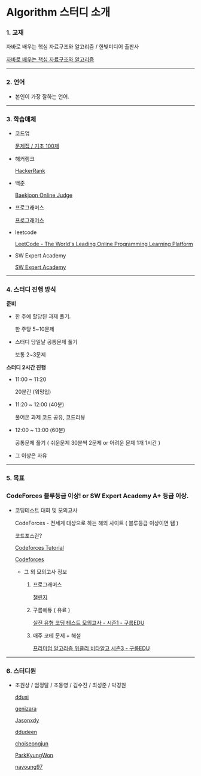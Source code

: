 # Algorithm 스터디 소개

### 1. **교재**

자바로 배우는 핵심 자료구조와 알고리즘 / 한빛미디어 출판사

[자바로 배우는 핵심 자료구조와 알고리즘](http://www.kyobobook.co.kr/product/detailViewKor.laf?ejkGb=KOR&mallGb=KOR&barcode=9791162240847&orderClick=LAG&Kc=)

---

### 2. **언어**

- 본인이 가장 잘하는 언어.

---

### 3. **학습매체**

- 코드업

    [문제집 / 기초 100제](https://codeup.kr/problemsetsol.php?psid=23](https://codeup.kr/problemsetsol.php?psid=23))

- 해커랭크

    [HackerRank](https://www.hackerrank.com/)

- 백준

    [Baekjoon Online Judge](https://www.acmicpc.net/)

- 프로그래머스

    [프로그래머스](https://programmers.co.kr/)

- leetcode

    [LeetCode - The World's Leading Online Programming Learning Platform](https://leetcode.com/)

- SW Expert Academy

    [SW Expert Academy](https://swexpertacademy.com/main/main.do)

---

### 4. 스터디 진행 방식

**준비**

- 한 주에 할당된 과제 풀기.

    한 주당 5~10문제

- 스터디 당일날 공통문제 풀기

    보통 2~3문제 

**스터디 2시간 진행**

- 11:00 ~ 11:20

    20분간 (워밍업)

- 11:20 ~ 12:00 (40분)

    풀어온 과제 코드 공유, 코드리뷰

- 12:00 ~ 13:00 (60분)

    공통문제 풀기 ( 쉬운문제 30분씩 2문제 or 어려운 문제 1개 1시간 )

- 그 이상은 자유

---

### 5. **목표**

### CodeForces 블루등급 이상! or SW Expert Academy A+ 등급 이상.

- 코딩테스트 대회 및 모의고사

    CodeForces - 전세계 대상으로 하는 해외 사이트 ( 블루등급 이상이면 됌 )

    코드포스란?

    [Codeforces Tutorial](https://www.acmicpc.net/blog/view/7)

    [Codeforces](https://codeforces.com/)

    - 그 외 모의고사 정보
        1. 프로그래머스
        
            [챌린지](https://programmers.co.kr/competitions)

        2. 구름에듀 ( 유료 )

            [실전 유형 코딩 테스트 모의고사 - 시즌1 - 구름EDU](https://edu.goorm.io/lecture/970/%EC%8B%A4%EC%A0%84-%EC%9C%A0%ED%98%95-%EC%BD%94%EB%94%A9-%ED%85%8C%EC%8A%A4%ED%8A%B8-%EB%AA%A8%EC%9D%98%EA%B3%A0%EC%82%AC-%EC%8B%9C%EC%A6%8C1)

        3. 매주 코테 문제 + 해설

            [프리미엄 알고리즘 위클리 비타알고 시즌3 - 구름EDU](https://edu.goorm.io/lecture/18444/%ED%94%84%EB%A6%AC%EB%AF%B8%EC%97%84-%EC%95%8C%EA%B3%A0%EB%A6%AC%EC%A6%98-%EC%9C%84%ED%81%B4%EB%A6%AC-%EB%B9%84%ED%83%80%EC%95%8C%EA%B3%A0-%EC%8B%9C%EC%A6%8C3)

---

### 6. **스터디원**

- 조원상 / 엄정달 / 조동영 / 김수진 / 최성준 / 박경원

    [ddusi](https://github.com/ddusi)

    [genizara](https://github.com/genizara)

    [Jasonxdy](https://github.com/Jasonxdy/)

    [ddudeen](https://github.com/ddudeen)

    [choiseongjun](https://github.com/choiseongjun)

    [ParkKyungWon](https://github.com/ParkKyungWon)

    [nayoung97](https://github.com/nayoung97)
